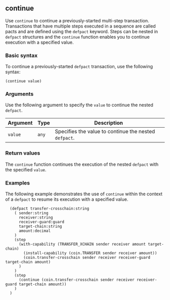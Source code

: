 ## continue

Use `continue` to continue a previously-started multi-step transaction.
Transactions that have multiple steps executed in a sequence are called pacts and are defined using the `defpact` keyword.
Steps can be nested in `defpact` structures and the `continue` function enables you to continue execution with a specified value.

### Basic syntax

To continue a previously-started `defpact` transaction, use the following syntax:

```pact
(continue value)
```

### Arguments

Use the following argument to specify the `value` to continue the nested `defpact`.

| Argument | Type | Description |
| --- | --- | --- |
| `value` | `any` | Specifies the value to continue the nested `defpact`. |

### Return values

The `continue` function continues the execution of the nested `defpact` with the specified `value`.

### Examples

The following example demonstrates the use of `continue` within the context of a `defpact` to resume its execution with a specified value.

```pact
  (defpact transfer-crosschain:string
    ( sender:string
      receiver:string
      receiver-guard:guard
      target-chain:string
      amount:decimal
    )
    (step 
      (with-capability (TRANSFER_XCHAIN sender receiver amount target-chain)
        (install-capability (coin.TRANSFER sender receiver amount))
        (coin.transfer-crosschain sender receiver receiver-guard target-chain amount)
      )
    )
    (step
      (continue (coin.transfer-crosschain sender receiver receiver-guard target-chain amount))
    )
  )
```
